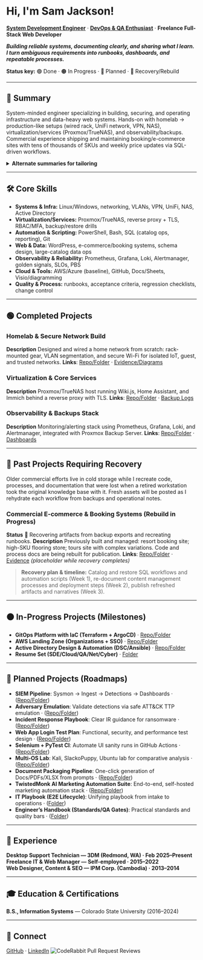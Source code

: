 # Hi, I'm Sam Jackson!
**[System Development Engineer](https://github.com/sams-jackson)** · **[DevOps & QA Enthusiast](https://www.linkedin.com/in/sams-jackson)** · **Freelance Full-Stack Web Developer**

***Building reliable systems, documenting clearly, and sharing what I learn. I turn ambiguous requirements into runbooks, dashboards, and repeatable processes.***

**Status key:** 🟢 Done · 🟠 In Progress · 🔵 Planned · 🔄 Recovery/Rebuild

---
## 🎯 Summary
System-minded engineer specializing in building, securing, and operating infrastructure and data-heavy web systems. Hands-on with homelab → production-like setups (wired rack, UniFi network, VPN, NAS), virtualization/services (Proxmox/TrueNAS), and observability/backups. Commercial experience shipping and maintaining booking/e-commerce sites with tens of thousands of SKUs and weekly price updates via SQL-driven workflows.

<details><summary><strong>Alternate summaries for tailoring</strong></summary>

**DevOps-forward** DevOps-leaning systems engineer who builds and operates reliable services end-to-end: homelab→production patterns (networking, virtualization, reverse proxy + TLS, backups), metrics/alerts (Prometheus/Grafana/Loki/Alertmanager), and automation with PowerShell/Bash/SQL. Experienced with data-heavy e-commerce/booking systems and operational runbooks.

**QA-forward** Quality-driven systems engineer turning ambiguous requirements into testable runbooks, acceptance criteria, and regression checklists. Builds monitoring dashboards for golden signals, designs reliable backup/restore procedures, and uses SQL/automation to validate data integrity across high-SKU catalogs and booking systems.
</details>

---
## 🛠️ Core Skills
- **Systems & Infra:** Linux/Windows, networking, VLANs, VPN, UniFi, NAS, Active Directory
- **Virtualization/Services:** Proxmox/TrueNAS, reverse proxy + TLS, RBAC/MFA, backup/restore drills
- **Automation & Scripting:** PowerShell, Bash, SQL (catalog ops, reporting), Git
- **Web & Data:** WordPress, e-commerce/booking systems, schema design, large-catalog data ops
- **Observability & Reliability:** Prometheus, Grafana, Loki, Alertmanager, golden signals, SLOs, PBS
- **Cloud & Tools:** AWS/Azure (baseline), GitHub, Docs/Sheets, Visio/diagramming
- **Quality & Process:** runbooks, acceptance criteria, regression checklists, change control

---
## 🟢 Completed Projects

### Homelab & Secure Network Build
**Description** Designed and wired a home network from scratch: rack-mounted gear, VLAN segmentation, and secure Wi-Fi for isolated IoT, guest, and trusted networks.
**Links**: [Repo/Folder](./projects/06-homelab/PRJ-HOME-001/) · [Evidence/Diagrams](./projects/06-homelab/PRJ-HOME-001/assets)

### Virtualization & Core Services
**Description** Proxmox/TrueNAS host running Wiki.js, Home Assistant, and Immich behind a reverse proxy with TLS.
**Links**: [Repo/Folder](./projects/06-homelab/PRJ-HOME-002/) · [Backup Logs](./projects/06-homelab/PRJ-HOME-002/assets)

### Observability & Backups Stack
**Description** Monitoring/alerting stack using Prometheus, Grafana, Loki, and Alertmanager, integrated with Proxmox Backup Server.
**Links**: [Repo/Folder](./projects/01-sde-devops/PRJ-SDE-002/) · [Dashboards](./projects/01-sde-devops/PRJ-SDE-002/assets)

---
## 🔄 Past Projects Requiring Recovery

Older commercial efforts live in cold storage while I recreate code, processes, and documentation that were lost when a retired workstation took the original knowledge base with it. Fresh assets will be posted as I rehydrate each workflow from backups and operational notes.

### Commercial E-commerce & Booking Systems (Rebuild in Progress)
**Status** 🔄 Recovering artifacts from backup exports and recreating runbooks.
**Description** Previously built and managed: resort booking site; high-SKU flooring store; tours site with complex variations. Code and process docs are being rebuilt for publication.
**Links**: [Repo/Folder](./projects/08-web-data/PRJ-WEB-001/) · [Evidence](./projects/08-web-data/PRJ-WEB-001/assets) *(placeholder while recovery completes)*

> **Recovery plan & timeline:** Catalog and restore SQL workflows and automation scripts (Week 1), re-document content management processes and deployment steps (Week 2), publish refreshed artifacts and narratives (Week 3).

---
## 🟠 In-Progress Projects (Milestones)
- **GitOps Platform with IaC (Terraform + ArgoCD)** · [Repo/Folder](./projects/01-sde-devops/PRJ-SDE-001/)
- **AWS Landing Zone (Organizations + SSO)** · [Repo/Folder](./projects/02-cloud-architecture/PRJ-CLOUD-001/)
- **Active Directory Design & Automation (DSC/Ansible)** · [Repo/Folder](./projects/05-networking-datacenter/PRJ-NET-DC-001/)
- **Resume Set (SDE/Cloud/QA/Net/Cyber)** · [Folder](./professional/resume/)

---
## 🔵 Planned Projects (Roadmaps)
- **SIEM Pipeline**: Sysmon → Ingest → Detections → Dashboards · ([Repo/Folder](./projects/03-cybersecurity/PRJ-CYB-BLUE-001/))
- **Adversary Emulation**: Validate detections via safe ATT&CK TTP emulation · ([Repo/Folder](./projects/03-cybersecurity/PRJ-CYB-RED-001/))
- **Incident Response Playbook**: Clear IR guidance for ransomware · ([Repo/Folder](./projects/03-cybersecurity/PRJ-CYB-OPS-002/))
- **Web App Login Test Plan**: Functional, security, and performance test design · ([Repo/Folder](./projects/04-qa-testing/PRJ-QA-001/))
- **Selenium + PyTest CI**: Automate UI sanity runs in GitHub Actions · ([Repo/Folder](./projects/04-qa-testing/PRJ-QA-002/))
- **Multi-OS Lab**: Kali, SlackoPuppy, Ubuntu lab for comparative analysis · ([Repo/Folder](./projects/06-homelab/PRJ-HOME-003/))
- **Document Packaging Pipeline**: One-click generation of Docs/PDFs/XLSX from prompts · ([Repo/Folder](./projects/07-aiml-automation/PRJ-AIML-001/))
- **TwistedMonk AI Marketing Automation Suite**: End-to-end, self-hosted marketing automation stack · ([Repo/Folder](./projects/07-aiml-automation/PRJ-AIML-002/))
- **IT Playbook (E2E Lifecycle)**: Unifying playbook from intake to operations · ([Folder](./docs/PRJ-MASTER-PLAYBOOK/))
- **Engineer’s Handbook (Standards/QA Gates)**: Practical standards and quality bars · ([Folder](./docs/PRJ-MASTER-HANDBOOK/))

---
## 💼 Experience
**Desktop Support Technician — 3DM (Redmond, WA) · Feb 2025–Present**  
**Freelance IT & Web Manager — Self-employed · 2015–2022**  
**Web Designer, Content & SEO — IPM Corp. (Cambodia) · 2013–2014**

---
## 🎓 Education & Certifications
**B.S., Information Systems** — Colorado State University (2016–2024)  

---
## 🤳 Connect
[GitHub](https://github.com/sams-jackson) · [LinkedIn](https://www.linkedin.com/in/sams-jackson) 
![CodeRabbit Pull Request Reviews](https://img.shields.io/coderabbit/prs/github/samueljackson-collab/Portfolio-Project?utm_source=oss&utm_medium=github&utm_campaign=samueljackson-collab%2FPortfolio-Project&labelColor=171717&color=FF570A&link=https%3A%2F%2Fcoderabbit.ai&label=CodeRabbit+Reviews)
